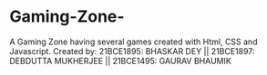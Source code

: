 # Gaming-Zone-
A Gaming Zone having several games created with Html, CSS and Javascript.
Created by:
21BCE1895: BHASKAR DEY || 
21BCE1897: DEBDUTTA MUKHERJEE || 
21BCE1495: GAURAV BHAUMIK 
